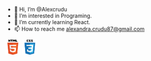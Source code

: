 - 👋 Hi, I’m @Alexcrudu
- 👀 I’m interested in Programing.
- 🌱 I’m currently learning React.
- 📫 How to reach me alexandra.crudu87@gmail.com

<img src="https://raw.githubusercontent.com/github/explore/80688e429a7d4ef2fca1e82350fe8e3517d3494d/topics/html/html.png"
     width="40px" height = "40px">
<img src="https://raw.githubusercontent.com/github/explore/80688e429a7d4ef2fca1e82350fe8e3517d3494d/topics/css/css.png" width= "40px" height="40px">

<!---
Alexcrudu/Alexcrudu is a ✨ special ✨ repository because its `README.md` (this file) appears on your GitHub profile.
You can click the Preview link to take a look at your changes.
--->
